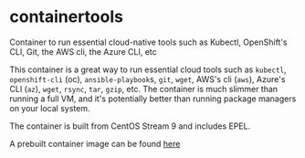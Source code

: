 # containertools
Container to run essential cloud-native tools such as Kubectl, OpenShift's CLI, Git, the AWS cli, the Azure CLI, etc

This container is a great way to run essential cloud tools such as `kubectl`, `openshift-cli` (oc), `ansible-playbook`s, `git`, `wget`, AWS's cli (`aws`), Azure's CLI (`az`), `wget`, `rsync`, `tar`, `gzip`, etc. The container is much slimmer than running a full VM, and it's potentially better than running package managers on your local system.

The container is built from CentOS Stream 9 and includes EPEL.

A prebuilt container image can be found [here](https://quay.io/repository/ryan_nix/containertools)
